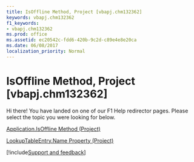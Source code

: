 ```yaml
---
title: IsOffline Method, Project [vbapj.chm132362]
keywords: vbapj.chm132362
f1_keywords:
- vbapj.chm132362
ms.prod: office
ms.assetid: ec20542c-fdd6-420b-9c2d-c89e4e8e20ca
ms.date: 06/08/2017
localization_priority: Normal
---
```



# IsOffline Method, Project [vbapj.chm132362]

Hi there! You have landed on one of our F1 Help redirector pages. Please select the topic you were looking for below.

[Application.IsOffline Method (Project)](https://msdn.microsoft.com/library/fd844bc5-4b7f-7f4c-a11b-5b26bfe314d2%28Office.15%29.aspx)

[LookupTableEntry.Name Property (Project)](https://msdn.microsoft.com/library/4418fc98-d230-a897-a250-fef86fdf3512%28Office.15%29.aspx)

[!include[Support and feedback](~/includes/feedback-boilerplate.md)]